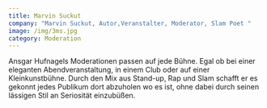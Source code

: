 ```yaml
---
title: Marvin Suckut
company: "Marvin Suckut, Autor,Veranstalter, Moderator, Slam Poet "
image: /img/3ms.jpg
category: Moderation
---
```

Ansgar Hufnagels Moderationen passen auf jede Bühne. Egal ob bei einer eleganten Abendveranstaltung, in einem Club oder auf einer Kleinkunstbühne. Durch den Mix aus Stand-up, Rap und Slam schafft er es gekonnt jedes Publikum dort abzuholen wo es ist, ohne dabei durch seinen lässigen Stil an Seriosität einzubüßen.